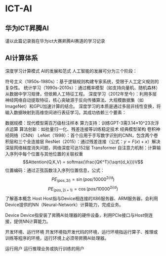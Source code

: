 # ICT-AI
华为ICT昇腾AI
---
谨以此篇记录我在华为ict大赛昇腾AI赛道的学习记录
## AI计算体系
深度学习计算模式
AI的发展和范式
人工智能的发展可分为三个阶段：

符号主义（1950s-1980s）：基于逻辑规则构建专家系统，受限于人工定义规则的复杂性。
统计学习（1990s-2010s）：通过概率模型（如支持向量机、随机森林）从数据中学习规律，但依赖人工特征工程。
深度学习（2012年至今）：利用多层神经网络自动提取特征，核心突破源于反向传播算法、大规模数据集（如ImageNet）和GPU加速计算的结合。
深度学习的本质是通过多层非线性变换，将输入数据映射到高维空间进行表征学习。其成功依赖三个要素：

数据规模：现代模型需百万级标注样本
算力支持：训练GPT-3需3.14×10^23次浮点运算
算法创新：如批量归一化、残差连接等训练稳定技术
经典模型架构
卷积神经网络（CNN）
LeNet（1998）：首个应用于手写数字识别的CNN，包含两个卷积层和三个全连接层
ResNet（2015）：通过残差连接（公式：$y = F(x) + x$）解决深层网络梯度消失问题，网络深度可达152层
Transformer
自注意力机制：计算输入序列中每个位置与其他位置的关联权重
$$Attention(Q,K,V) = softmax(\frac{QK^T}{\sqrt{d_k}})V$$
位置编码：通过正弦函数注入序列位置信息，公式：
$$PE_{(pos,2i)} = \sin(pos/10000^{2i/d})$$
$$PE_{(pos,2i+1)} = \cos(pos/10000^{2i/d})$$
了解基本概念
Host
Host指与Device相连接的X86服务器、ARM服务器，会利用Device提供的NN（Neural-Network）计算能力，完成业务。

Device
Device指安装了昇腾AI处理器的硬件设备，利用PCIe接口与Host侧连接，提供NN计算能力。

开发环境、运行环境
开发环境指开发代码的环境，运行环境指运行算子、推理或训练等程序的环境，运行环境上必须带昇腾AI处理器。

运行用户
运行推理业务或执行训练的用户